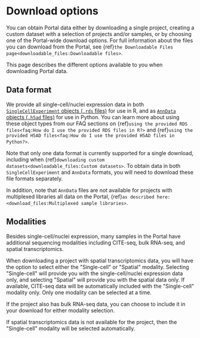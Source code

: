 # Download options

You can obtain Portal data either by downloading a single project, creating a custom dataset with a selection of projects and/or samples, or by choosing one of the Portal-wide download options.
For full information about the files you can download from the Portal, see {ref}`the Downloadable Files page<downloadable_files:Downloadable files>`.

This page describes the different options available to you when downloading Portal data.

## Data format

We provide all single-cell/nuclei expression data in both [`SingleCellExperiment` objects (`.rds` files)](#singlecellexperiment-downloads) for use in R, and as [`AnnData` objects (`.h5ad` files)](#anndata-downloads) for use in Python.
You can learn more about using these object types from our FAQ sections on {ref}`using the provided RDS files<faq:How do I use the provided RDS files in R?>` and {ref}`using the provided H5AD files<faq:How do I use the provided H5AD files in Python?>`.

Note that only one data format is currently supported for a single download, including when {ref}`downloading custom datasets<downloadable_files:Custom datasets>`.
To obtain data in both `SingleCellExperiment` and `AnnData` formats, you will need to download these file formats separately.

In addition, note that `AnnData` files are not available for projects with multiplexed libraries all data on the Portal, {ref}`as described here:<download_files:Multiplexed sample libraries>`.

## Modalities

Besides single-cell/nuclei expression, many samples in the Portal have additional sequencing modalities including CITE-seq, bulk RNA-seq, and spatial transcriptomics.

When downloading a project with spatial transcriptomics data, you will have the option to select either the "Single-cell" or "Spatial" modality.
Selecting "Single-cell" will provide you with the single-cell/nuclei expression data only, and selecting "Spatial" will provide you with the spatial data only.
If available, CITE-seq data will be automatically included with the "Single-cell" modality only.
Only one modality can be selected at a time.

If the project also has bulk RNA-seq data, you can choose to include it in your download for either modality selection.

If spatial transcriptomics data is not available for the project, then the "Single-cell" modality will be selected automatically.